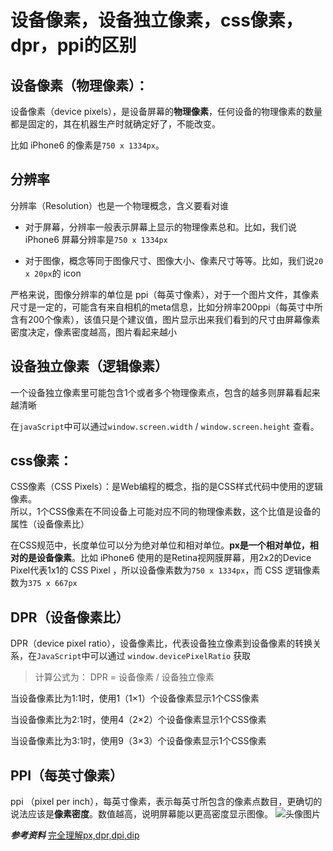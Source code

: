 # 设备像素，设备独立像素，css像素，dpr，ppi的区别

## 设备像素（物理像素）：
设备像素（device pixels），是设备屏幕的**物理像素**，任何设备的物理像素的数量都是固定的，其在机器生产时就确定好了，不能改变。

比如 iPhone6 的像素是`750 x 1334px`。


## 分辨率

分辨率（Resolution）也是一个物理概念，含义要看对谁

- 对于屏幕，分辨率一般表示屏幕上显示的物理像素总和。比如，我们说 iPhone6 屏幕分辨率是`750 x 1334px`

- 对于图像，概念等同于图像尺寸、图像大小、像素尺寸等等。比如，我们说`20 x 20px`的 icon

严格来说，图像分辨率的单位是 ppi（每英寸像素），对于一个图片文件，其像素尺寸是一定的，可能含有来自相机的meta信息，比如分辨率200ppi（每英寸中所含有200个像素），该值只是个建议值，图片显示出来我们看到的尺寸由屏幕像素密度决定，像素密度越高，图片看起来越小


## 设备独立像素（逻辑像素）
一个设备独立像素里可能包含1个或者多个物理像素点，包含的越多则屏幕看起来越清晰

在`javaScript`中可以通过`window.screen.width` / `window.screen.height` 查看。

## css像素：
CSS像素（CSS Pixels）：是Web编程的概念，指的是CSS样式代码中使用的逻辑像素。  
所以，1个CSS像素在不同设备上可能对应不同的物理像素数，这个比值是设备的属性（设备像素比）

在CSS规范中，长度单位可以分为绝对单位和相对单位。**px是一个相对单位，相对的是设备像素**。比如 iPhone6 使用的是Retina视网膜屏幕，用2x2的Device Pixel代表1x1的 CSS Pixel ，所以设备像素数为`750 x 1334px`，而 CSS 逻辑像素数为`375 x 667px`


## DPR（设备像素比）

DPR（device pixel ratio），设备像素比，代表设备独立像素到设备像素的转换关系，在`JavaScript`中可以通过 `window.devicePixelRatio` 获取

> 计算公式为： DPR = 设备像素 / 设备独立像素

当设备像素比为1:1时，使用1（1×1）个设备像素显示1个CSS像素  

当设备像素比为2:1时，使用4（2×2）个设备像素显示1个CSS像素  

当设备像素比为3:1时，使用9（3×3）个设备像素显示1个CSS像素  

## PPI（每英寸像素）
ppi （pixel per inch），每英寸像素，表示每英寸所包含的像素点数目，更确切的说法应该是**像素密度**。数值越高，说明屏幕能以更高密度显示图像。
 <img :src="$withBase('/img/css/ppi.png')" alt="头像图片" />


***参考资料***
[完全理解px,dpr,dpi,dip](http://www.ayqy.net/blog/%E5%AE%8C%E5%85%A8%E7%90%86%E8%A7%A3px-dpr-dpi-dip/#articleHeader0)